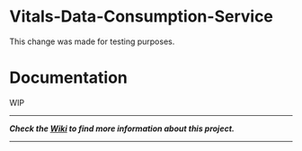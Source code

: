 # Vitals-Data-Consumption-Service

This change was made for testing purposes.

# Documentation

WIP

***

***Check the [Wiki](https://github.com/AlbertoPC13/Vitals-Data-Consumption-Service/wiki) to find more information about this project.*** 

***
